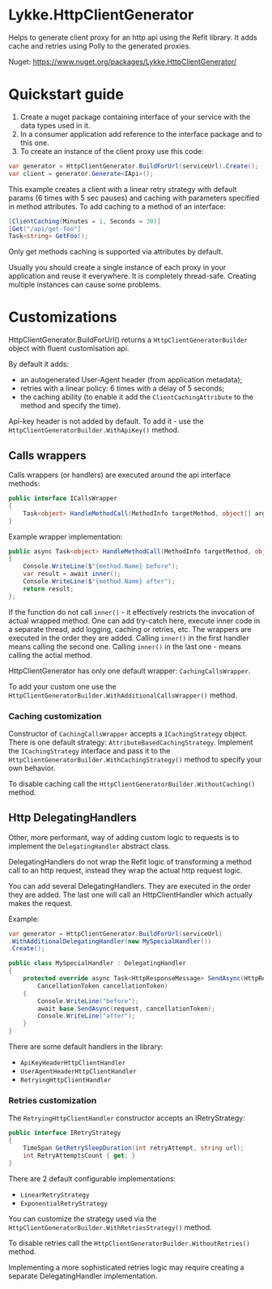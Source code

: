 # Lykke.HttpClientGenerator
Helps to generate client proxy for an http api using the Refit library. It adds cache and retries using Polly to the generated proxies.

Nuget: https://www.nuget.org/packages/Lykke.HttpClientGenerator/

# Quickstart guide
1. Create a nuget package containing interface of your service with the data types used in it.
2. In a consumer application add reference to the interface package and to this one.
3. To create an instance of the client proxy use this code:
```csharp
var generator = HttpClientGenerator.BuildForUrl(serviceUrl).Create();
var client = generator.Generate<IApi>();
```
This example creates a client with a linear retry strategy with default params (6 times with 5 sec pauses) 
and caching with parameters specified in method attributes.
To add caching to a method of an interface:
```csharp
[ClientCaching(Minutes = 1, Seconds = 30)]
[Get("/api/get-foo"]
Task<string> GetFoo();
```
Only get methods caching is supported via attributes by default. 

Usually you should create a single instance of each proxy in your application and reuse it everywhere. 
It is completely thread-safe. Creating multiple instances can cause some problems.

# Customizations
HttpClientGenerator.BuildForUrl() returns a `HttpClientGeneratorBuilder` object with fluent customisation api.

By default it adds:
- an autogenerated User-Agent header (from application metadata);
- retries with a linear policy: 6 times with a delay of 5 seconds;
- the caching ability (to enable it add the `ClientCachingAttribute` to the method and specify the time).

Api-key header is not added by default. To add it - use the `HttpClientGeneratorBuilder.WithApiKey()` method.

## Calls wrappers
Calls wrappers (or handlers) are executed around the api interface methods:
```csharp
public interface ICallsWrapper
{
    Task<object> HandleMethodCall(MethodInfo targetMethod, object[] args, Func<Task<object>> innerHandler);
}
```

Example wrapper implementation:
```csharp
public async Task<object> HandleMethodCall(MethodInfo targetMethod, object[] args, Func<Task<object>> innerHandler)
{
    Console.WriteLine($"{method.Name} before");
    var result = await inner();
    Console.WriteLine($"{method.Name} after");
    return result;
};
```
If the function do not call `inner()` - it effectively restricts the invocation of actual wrapped method.
One can add try-catch here, execute inner code in a separate thread, add logging, caching or retries, etc.
The wrappers are executed in the order they are added. 
Calling `inner()` in the first handler means calling the second one.
Calling `inner()` in the last one - means calling the actial method.

HttpClientGenerator has only one default wrapper: `CachingCallsWrapper`.

To add your custom one use the `HttpClientGeneratorBuilder.WithAdditionalCallsWrapper()` method.

### Caching customization
Constructor of `CachingCallsWrapper` accepts a `ICachingStrategy` object. There is one default strategy: `AttributeBasedCachingStrategy`. Implement the `ICachingStrategy` interface and pass it to the `HttpClientGeneratorBuilder.WithCachingStrategy()` method to specify your own behavior.

To disable caching call the `HttpClientGeneratorBuilder.WithoutCaching()` method.

## Http DelegatingHandlers
Other, more performant, way of adding custom logic to requests is to implement the `DelegatingHandler` abstract class.

DelegatingHandlers do not wrap the Refit logic of transforming a method call to an http request, instead they wrap the actual http request logic.

You can add several DelegatingHandlers. They are executed in the order they are added. The last one will call an HttpClientHandler which actually makes the request.

Example: 
```csharp
var generator = HttpClientGenerator.BuildForUrl(serviceUrl)
.WithAdditionalDelegatingHandler(new MySpecialHandler())
.Create();
```
```csharp
public class MySpecialHandler : DelegatingHandler
{    
    protected override async Task<HttpResponseMessage> SendAsync(HttpRequestMessage request,
        CancellationToken cancellationToken)
    {
        Console.WriteLine("before");
        await base.SendAsync(request, cancellationToken);
        Console.WriteLine("after");
    }
}
```
There are some default handlers in the library:
- `ApiKeyHeaderHttpClientHandler`
- `UserAgentHeaderHttpClientHandler`
- `RetryingHttpClientHandler`

### Retries customization
The `RetryingHttpClientHandler` constructor accepts an IRetryStrategy:
```csharp
public interface IRetryStrategy
{
    TimeSpan GetRetrySleepDuration(int retryAttempt, string url);
    int RetryAttemptsCount { get; }
}
```
There are 2 default configurable implementations:
- `LinearRetryStrategy`
- `ExponentialRetryStrategy`

You can customize the strategy used via the `HttpClientGeneratorBuilder.WithRetriesStrategy()` method.

To disable retries call the `HttpClientGeneratorBuilder.WithoutRetries()` method.

Implementing a more sophisticated retries logic may require creating a separate DelegatingHandler implementation.

